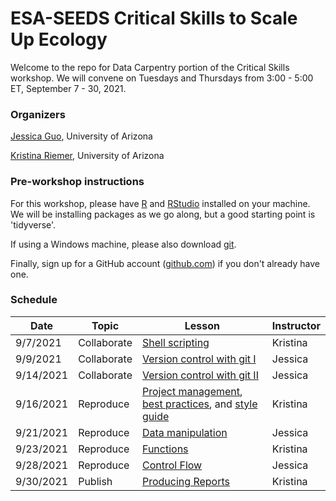 # ESA-SEEDS Critical Skills to Scale Up Ecology
Welcome to the repo for Data Carpentry portion of the Critical Skills workshop. We will convene on Tuesdays and Thursdays from 3:00 - 5:00 ET, September 7 - 30, 2021. 

### Organizers
[Jessica Guo](mailto:jessicaguo@email.arizona.edu), University of Arizona

[Kristina Riemer](mailto:kristinariemer@email.arizona.edu), University of Arizona

### Pre-workshop instructions
For this workshop, please have [R](https://www.r-project.org) and [RStudio](https://www.rstudio.com/products/rstudio/download/) installed on your machine. We will be installing packages as we go along, but a good starting point is 'tidyverse'. 

If using a Windows machine, please also download [git](http://git-scm.com/). 

Finally, sign up for a GitHub account ([github.com](https://github.com/)) if you don't already have one.

### Schedule
| Date  | Topic | Lesson   |  Instructor	 |
|---|---|---|---|
| 9/7/2021  | Collaborate | [Shell scripting](http://swcarpentry.github.io/shell-novice/)  | Kristina |
| 9/9/2021 | Collaborate | [Version control with git I](http://swcarpentry.github.io/git-novice/) | Jessica | 
| 9/14/2021  | Collaborate | [Version control with git II](http://swcarpentry.github.io/git-novice/)  | Jessica |
| 9/16/2021  | Reproduce | [Project management](http://swcarpentry.github.io/r-novice-gapminder/02-project-intro/index.html),  [best practices](http://swcarpentry.github.io/r-novice-inflammation/06-best-practices-R/index.html), and [style guide](https://style.tidyverse.org/index.html) | Kristina |
| 9/21/2021 | Reproduce | [Data manipulation](https://datacarpentry.org/R-ecology-lesson/03-dplyr.html)  | Jessica |
| 9/23/2021 | Reproduce | [Functions](https://swcarpentry.github.io/r-novice-gapminder/10-functions/index.html)  | Kristina |
| 9/28/2021 | Reproduce | [Control Flow](https://swcarpentry.github.io/r-novice-gapminder/07-control-flow/index.html) | Jessica |
| 9/30/2021 | Publish | [Producing Reports](http://swcarpentry.github.io/r-novice-gapminder/15-knitr-markdown/index.html)  | Kristina |


